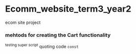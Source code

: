 # Ecomm_website_term3_year2
 ecom site project

### mehtods for creating the Cart functionality

<sup>testing super script</sup>
quoting code `const`
